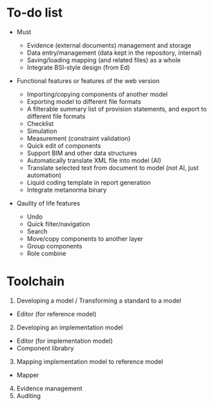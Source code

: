 # To-do list

* Must  
  * Evidence (external documents) management and storage
  * Data entry/management (data kept in the repository, internal)
  * Saving/loading mapping (and related files) as a whole
  * Integrate BSI-style design (from Ed)

* Functional features or features of the web version
  * Importing/copying components of another model
  * Exporting model to different file formats
  * A filterable summary list of provision statements, and export to different file formats
  * Checklist
  * Simulation
  * Measurement (constraint validation)
  * Quick edit of components
  * Support BIM and other data structures
  * Automatically translate XML file into model (AI)
  * Translate selected text from document to model (not AI, just automation)
  * Liquid coding template in report generation
  * Integrate metanorma binary

* Qaulity of life features  
  * Undo
  * Quick filter/navigation
  * Search
  * Move/copy components to another layer
  * Group components
  * Role combine

# Toolchain

1. Developing a model / Transforming a standard to a model 
* Editor (for reference model)
2. Developing an implementation model
* Editor (for implementation model)
* Component librabry
3. Mapping implementation model to reference model
* Mapper
4. Evidence management
5. Auditing
